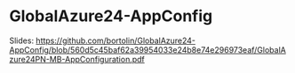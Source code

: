 # GlobalAzure24-AppConfig

Slides: https://github.com/bortolin/GlobalAzure24-AppConfig/blob/560d5c45baf62a39954033e24b8e74e296973eaf/GlobalAzure24PN-MB-AppConfiguration.pdf
